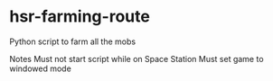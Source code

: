# hsr-farming-route
Python script to farm all the mobs

Notes
Must not start script while on Space Station
Must set game to windowed mode
